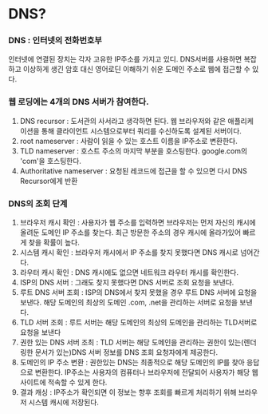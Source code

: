 # DNS?

### DNS : 인터넷의 전화번호부
인터넷에 연결된 장치는 각자 고유한 IP주소를 가지고 있디. DNS서버를 사용하면 복잡하고 이상하게 생긴 암호 대신 영어로딘 이해하기 쉬운 도메인 주소로 웹에 접근할 수 있다.

### 웹 로딩에는 4개의 DNS 서버가 참여한다.
1. DNS recursor : 도서관의 사서라고 생각하면 된다. 웹 브라우저와 같은 애플리케이션을 통해
클라이언트 시스템으로부터 쿼리를 수신하도록 설계된 서버이다.
2. root nameserver : 사람이 읽을 수 있는 호스트 이름을 IP주소로 변환한다. 
3. TLD nameserver : 호스트 주소의 마지막 부분을 호스팅한다. google.com의 'com'을 호스팅한다.
4. Authoritative nameserver : 요청된 레코드에 접근을 할 수 있으면 다시 DNS Recursor에게 반환

### DNS의 조회 단계
1. 브라우저 캐시 확인 : 사용자가 웹 주소를 입력하면 브라우저는 먼저 자신의 캐시에 올려둔 도메인 IP 주소를 찾는다. 최근 방문한 주소의 경우 캐시에 올라가있어 빠르게 찾을 확률이 높다.
2. 시스템 캐시 확인 : 브라우저 캐시에서 IP 주소를 찾지 못했다면 DNS 캐시로 넘어간다.
3. 라우터 캐시 확인 : DNS 캐시에도 없으면 네트워크 라우터 캐시를 확인한다.
4. ISP의 DNS 서버 : 그래도 찾지 못했다면 DNS 서버로 조회 요청을 보낸다.
5. 루트 DNS 서버 조회 : ISP의 DNS에서 찾지 못했을 경우 루트 DNS 서버에 요청을 보낸다. 
해당 도메인의 최상의 도메인 .com, .net을 관리하는 서버로 요청을 보낸다.
6. TLD 서버 조회 : 루트 서버는 해당 도메인의 최상의 도메인을 관리하는 TLD서버로 요청을 보낸다 
7. 권한 있는 DNS 서버 조최 : TLD 서버는 해당 도메인을 관리하는 권한이 있는(렌더링한 문서가 있는)DNS 서버 정보를 DNS 조회 요청자에게 제공한다.
8. 도메인의 IP 주소 변환 : 권한있는 DNS는 최종적으로 해당 도메인의 IP를 찾아 응답으로 변환한다. IP주소는 사용자의 컴퓨터나 브라우저에 전달되어 사용자가 해당 웹사이트에 적속할 수 있게 한다.
9. 결과 캐싱 : IP주소가 확인되면 이 정보는 향후 조회를 빠르게 처리하기 위해 브라우저 시스템 캐시에 저장된다.

